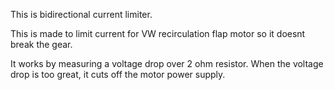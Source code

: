 This is bidirectional current limiter.

This is made to limit current for VW recirculation flap motor so it 
doesnt break the gear.

It works by measuring a voltage drop over 2 ohm resistor. When the
voltage drop is too great, it cuts off the motor power supply.
